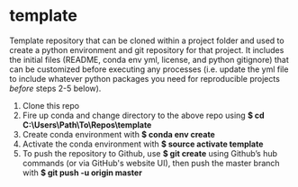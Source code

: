 # template
Template repository that can be cloned within a project folder and used to create a python environment and git repository for that project. It includes the initial files (README, conda env yml, license, and python gitignore) that can be customized before executing any processes (i.e. update the yml file to include whatever python packages you need for reproducible projects *before* steps 2-5 below).

1. Clone this repo
2. Fire up conda and change directory to the above repo using **$ cd C:\Users\Path\To\Repos\template**
3. Create conda environment with **$ conda env create**
4. Activate the conda environment with **$ source activate template**
5. To push the repository to Github, use **$ git create** using Github’s hub commands (or via GitHub's website UI), then push the master branch with **$ git push -u origin master**
